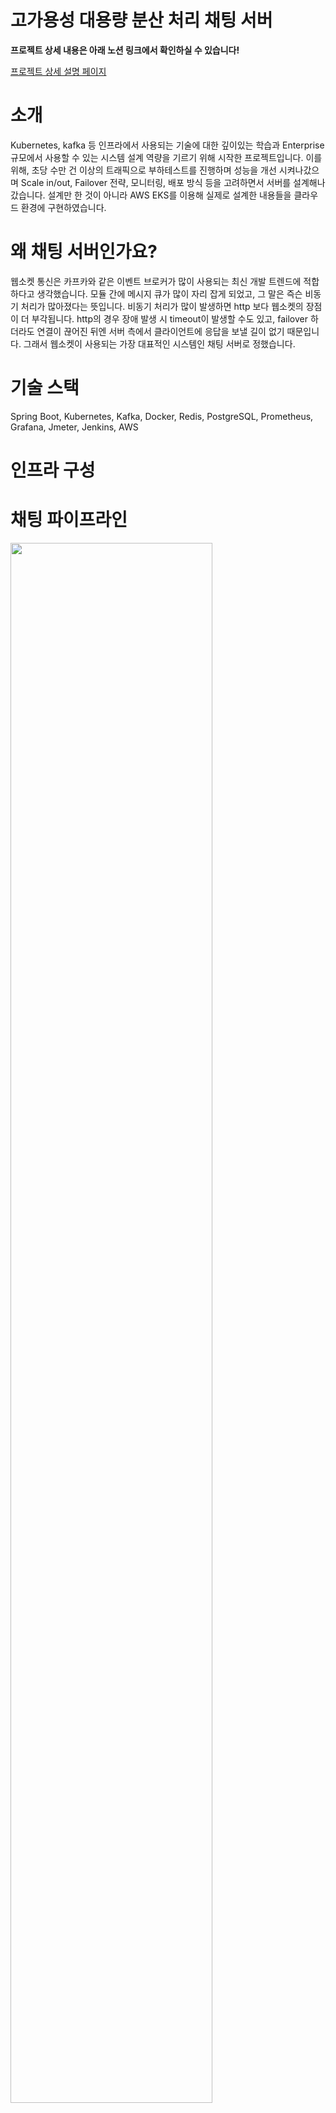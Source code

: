 # 고가용성 대용량 분산 처리 채팅 서버
**프로젝트 상세 내용은 아래 노션 링크에서 확인하실 수 있습니다!**

[프로젝트 상세 설명 페이지](https://www.notion.so/301174044fb84971a134f8b817d9ade9?pvs=21)

# 소개

Kubernetes, kafka 등 인프라에서 사용되는 기술에 대한 깊이있는 학습과 Enterprise 규모에서 사용할 수 있는 시스템 설계 역량을 기르기 위해 시작한 프로젝트입니다.
이를 위해, 초당 수만 건 이상의 트래픽으로 부하테스트를 진행하며 성능을 개선 시켜나갔으며 Scale in/out, Failover 전략, 모니터링, 배포 방식 등을 고려하면서 서버를 설계해나갔습니다. 설계만 한 것이 아니라 AWS EKS를 이용해 실제로 설계한 내용들을 클라우드 환경에 구현하였습니다.

# 왜 채팅 서버인가요?

웹소켓 통신은 카프카와 같은 이벤트 브로커가 많이 사용되는 최신 개발 트렌드에 적합하다고 생각했습니다. 모듈 간에 메시지 큐가 많이 자리 잡게 되었고, 그 말은 즉슨 비동기 처리가 많아졌다는 뜻입니다. 비동기 처리가 많이 발생하면 http 보다 웹소켓의 장점이 더 부각됩니다. http의 경우 장애 발생 시 timeout이 발생할 수도 있고, failover 하더라도 연결이 끊어진 뒤엔 서버 측에서 클라이언트에 응답을 보낼 길이 없기 때문입니다.
그래서 웹소켓이 사용되는 가장 대표적인 시스템인 채팅 서버로 정했습니다.

# 기술 스택

Spring Boot, Kubernetes, Kafka, Docker, Redis, PostgreSQL, Prometheus, Grafana, Jmeter, Jenkins, AWS

# 인프라 구성

# 채팅 파이프라인

<img src="https://chat-practice-image.s3.ap-northeast-2.amazonaws.com/%E1%84%8B%E1%85%B0%E1%86%B8%E1%84%89%E1%85%A9%E1%84%8F%E1%85%A6%E1%86%BA+%E1%84%86%E1%85%AE%E1%86%AB%E1%84%8C%E1%85%A6+%E1%84%92%E1%85%A2%E1%84%80%E1%85%A7%E1%86%AF%E1%84%83%E1%85%AC%E1%86%AB+%E1%84%80%E1%85%AE%E1%84%8C%E1%85%A9(%E1%84%86%E1%85%A2%E1%84%91%E1%85%B5%E1%86%BC%E1%84%90%E1%85%A6%E1%84%8B%E1%85%B5%E1%84%87%E1%85%B3%E1%86%AF+%E1%84%87%E1%85%A1%E1%86%BC%E1%84%89%E1%85%B5%E1%86%A8)+(1).jpg"  width="80%" height="80%"/>

### 전달 과정

1. 유저가 소켓으로 채팅을 보내면 WAS가 Chat-send-topic에 채팅 내용을 produce 합니다.
2. Message classfier는 Chat-send-topic에서 메시지를 consume 하고 해당 채팅방에 있는 유저들에 대해 반복문을 돌면서 Chat-receive-topic에 메시지를 다시 생산합니다.
3. 이 때, Message classfier는 Routing table을 보고 수신자가 연결되어 있는 WAS_ID와 동일한 파티션 번호에 produce 합니다.(WAS와 파티션이 매핑되어있기 때문에)
4. WAS는 자신과 매핑된 Chat-receive-topic 파티션의 메시지를 소비해서 소켓을 통해 수신자에서 채팅 메시지를 전달합니다.

### Scale out

소켓 커넥션으로 인해 WAS가 상태를 가져 수평확장 방식을 설계하는데 어려움이 있었지만
Routing table과 WAS-Partition 일대일 매핑 그리고 Message classifier를 통해 수평확장 가능한 구조로 만들었습니다.

### Failover

WAS에 소켓도 연결되어 있고 파티션과의 매핑 관계도 유지해야 하기 때문에 WAS 장애 시 적절한 failover 전략이 필요했습니다. 우선, StickyAssignor를 사용해 WAS 장애 발생으로 인한 파티션 리밸런싱이 일어날 때 WAS와 파티션 간의 매핑 관계가 꼬이지 않게 해주었습니다. 그리고, WAS의 연결된 소켓은 클라이언트 단에서 즉시 다른 정상 WAS와 재연결을 맺어주어 장애 복구 시간을 최소화 하였습니다.

### 병렬처리

chat-send-topic에 들어간 채팅 메시지는 Message classifier에서 병렬적으로 consuming 되기 때문에 메시지 간 순서가 보장되지 않는 문제가 있었습니다. 이를 해결하기 위해 WAS에서 Chat-send-topic에 produce 할 때 key 값으로 채팅방id를 넣어 같은 채팅방id를 가진 메시지는 동일한 파티션으로 들어가게 만들었고 최소한 같은 채팅방 내 메시지들의 순서는 보장할 수 있게 되었습니다.

**더 자세한 내용은 아래 노션 페이지에서 확인하실 수 있습니다.**

[웹소켓 Scale out 전략](https://www.notion.so/Scale-out-8d9fcc178d72470bbaac325fbc446d10?pvs=21)
